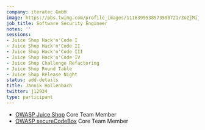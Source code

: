 ```yaml
---
company: iteratec GmbH
image: https://pbs.twimg.com/profile_images/1116399538573598721/ZoZjMijm_400x400.jpg
job_title: Software Security Engineer
notes: ''
sessions:
- Juice Shop Hack'n'Code I
- Juice Shop Hack'n'Code II
- Juice Shop Hack'n'Code III
- Juice Shop Hack'n'Code IV
- Juice Shop Challenge Refactoring
- Juice Shop Round Table
- Juice Shop Release Night
status: add-details
title: Jannik Hollenbach
twitter: j12934
type: participant
---
```


- [OWASP Juice Shop](https://www.owasp.org/index.php/OWASP_Juice_Shop_Project) Core Team Member
- [OWASP secureCodeBox](https://github.com/secureCodeBox/secureCodeBox) Core Team Member